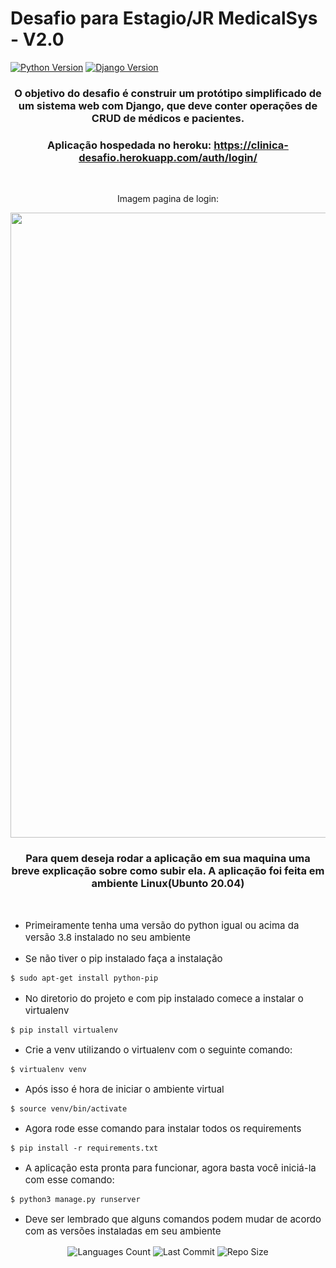 # Desafio para Estagio/JR MedicalSys - V2.0
[![Python Version](https://img.shields.io/badge/python-3.8.10-blue.svg)](https://python.org)
[![Django Version](https://img.shields.io/badge/django-4.0.1-blue.svg)](https://djangoproject.com)


<div align="center">

### O objetivo do desafio é construir um protótipo simplificado de um sistema web com Django, que deve conter operações de CRUD de médicos e pacientes.

### Aplicação hospedada no heroku: https://clinica-desafio.herokuapp.com/auth/login/

<br>
<p>
    Imagem pagina de login:
</p>
<img src="https://user-images.githubusercontent.com/79418546/150622496-9007d4dd-9767-44d4-bbcd-715891e882f2.png" width="1000px">
<img>

</div>

<div align="center">

### Para quem deseja rodar a aplicação em sua maquina uma breve explicação sobre como subir ela. A aplicação foi feita em ambiente Linux(Ubunto 20.04)

</div>
<br>

- <p style="font-size: 15px;" >Primeiramente tenha uma versão do python igual ou  acima da versão 3.8 instalado no seu ambiente</p>
- <p style="font-size: 15px;" > Se não tiver o pip instalado faça a instalação </>
```bash
$ sudo apt-get install python-pip
```
- <p style="font-size: 15px;" > No diretorio do projeto e com pip instalado comece a instalar o virtualenv </>
```
$ pip install virtualenv
```
- <p style="font-size: 15px;" > Crie a venv utilizando o virtualenv com o seguinte comando: </>
```
$ virtualenv venv
```
- <p style="font-size: 15px;" > Após isso é hora de iniciar o ambiente virtual</>
```
$ source venv/bin/activate 
```
- <p style="font-size: 15px;" > Agora rode esse comando para instalar todos os requirements</>
```
$ pip install -r requirements.txt 
```
- <p style="font-size: 15px;" > A aplicação esta pronta para funcionar, agora basta você iniciá-la com esse comando: </>
```
$ python3 manage.py runserver 
```
- <p style="font-size: 15px;" >Deve ser lembrado que alguns comandos podem mudar de acordo com as versões instaladas em seu ambiente</>

<div align="center">

<p>
<!-- Image Shields -->
<img  alt="Languages Count"  src="https://img.shields.io/github/languages/count/WendSant/Desafio-para-Estagio-JR-MedicalSys---V2.0">
<img  alt="Last Commit"  src="https://img.shields.io/github/last-commit/WendSant/Desafio-para-Estagio-JR-MedicalSys---V2.0">
<img  alt="Repo Size"  src="https://img.shields.io/github/repo-size/WendSant/Desafio-para-Estagio-JR-MedicalSys---V2.0">
</p>
</div>
